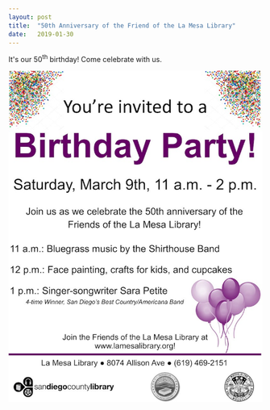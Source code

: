 ```yaml
---
layout: post
title:  "50th Anniversary of the Friend of the La Mesa Library"
date:   2019-01-30
---
```


It's our 50<sup>th</sup> birthday! Come celebrate with us.

<!--more-->

![](/images/posts/2019/01/fol-birthday.jpg)